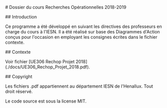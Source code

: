 \# Dossier du cours Recherches Opérationnelles 2018-2019



\## Introduction

Ce programme a été développé en suivant les directives des professeurs en charge du cours à l'IESN. Il a été réalisé sur base des Diagrammes d'Action conçus pour l'occasion en employant les consignes écrites dans le fichier contexte.



\## Contexte

Voir fichier \[UE306 Rechop Projet 2018](./docs/UE306\_Rechop\_Projet\_2018.pdf).



\## Copyright

Les fichiers .pdf appartiennent au département IESN de l'Henallux. Tout droit réservé.



Le code source est sous la license MIT.



